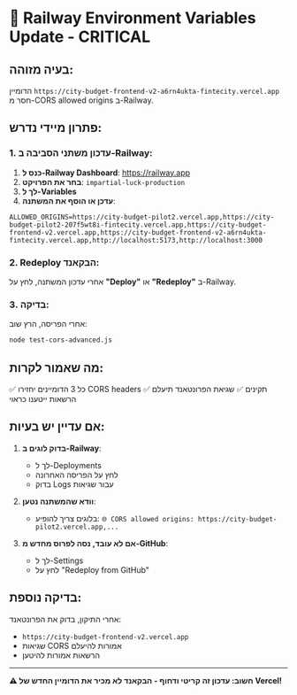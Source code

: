 # 🚀 Railway Environment Variables Update - CRITICAL

## בעיה מזוהה:
הדומיין `https://city-budget-frontend-v2-a6rn4ukta-fintecity.vercel.app` חסר מ-CORS allowed origins ב-Railway.

## פתרון מיידי נדרש:

### 1. עדכון משתני הסביבה ב-Railway:

1. **כנס ל-Railway Dashboard**: https://railway.app
2. **בחר את הפרויקט**: `impartial-luck-production`
3. **לך ל-Variables**
4. **עדכן או הוסף את המשתנה**:

```
ALLOWED_ORIGINS=https://city-budget-pilot2.vercel.app,https://city-budget-pilot2-207f5wt8i-fintecity.vercel.app,https://city-budget-frontend-v2.vercel.app,https://city-budget-frontend-v2-a6rn4ukta-fintecity.vercel.app,http://localhost:5173,http://localhost:3000
```

### 2. Redeploy הבקאנד:

אחרי עדכון המשתנה, לחץ על **"Deploy"** או **"Redeploy"** ב-Railway.

### 3. בדיקה:

אחרי הפריסה, הרץ שוב:
```bash
node test-cors-advanced.js
```

## מה שאמור לקרות:

✅ כל 3 הדומיינים יחזירו CORS headers תקינים
✅ שגיאת הפרונטאנד תיעלם
✅ הרשאות ייטענו כראוי

## אם עדיין יש בעיות:

1. **בדוק לוגים ב-Railway**:
   - לך ל-Deployments
   - לחץ על הפריסה האחרונה
   - בדוק Logs עבור שגיאות

2. **וודא שהמשתנה נטען**:
   - בלוגים צריך להופיע: `🌐 CORS allowed origins: https://city-budget-pilot2.vercel.app,...`

3. **אם לא עובד, נסה לפרוס מחדש מ-GitHub**:
   - לך ל-Settings
   - לחץ על "Redeploy from GitHub"

## בדיקה נוספת:

אחרי התיקון, בדוק את הפרונטאנד:
- `https://city-budget-frontend-v2.vercel.app`
- שגיאות CORS אמורות להיעלם
- הרשאות אמורות להיטען

---

**⚠️ חשוב: עדכון זה קריטי ודחוף - הבקאנד לא מכיר את הדומיין החדש של Vercel!** 